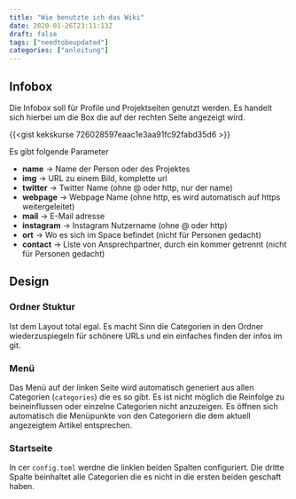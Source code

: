 ```yaml
---
title: "Wie benutzte ich das Wiki"
date: 2020-01-26T23:11:13Z
draft: false
tags: ["needtobeupdated"]
categories: ["anleitung"]
---
```


## Infobox
Die Infobox soll für Profile und Projektseiten genutzt werden. Es handelt sich hierbei um die Box die auf der rechten Seite angezeigt wird.

{{<gist kekskurse 726028597eaac1e3aa91fc92fabd35d6 >}}

Es gibt folgende Parameter

* **name** -> Name der Person oder des Projektes
* **img** -> URL zu einem Bild, komplette url
* **twitter** -> Twitter Name (ohne @ oder http, nur der name) 
* **webpage** -> Webpage Name (ohne http, es wird automatisch auf https weitergeleitet)
* **mail** -> E-Mail adresse
* **instagram** -> Instagram Nutzername (ohne @ oder http)
* **ort** -> Wo es sich im Space befindet (nicht für Personen gedacht)
* **contact** -> Liste von Ansprechpartner, durch ein kommer getrennt (nicht für Personen gedacht)

## Design 

### Ordner Stuktur
Ist dem Layout total egal. Es macht Sinn die Categorien in den Ordner wiederzuspiegeln für schönere URLs und ein einfaches finden der infos im git.

### Menü
Das Menü auf der linken Seite wird automatisch generiert aus allen Categorien (`categories`) die es so gibt. Es ist nicht möglich die Reinfolge zu beineinflussen oder einzelne Categorien nicht anzuzeigen. Es öffnen sich automatisch die Menüpunkte von den Categoriern die dem aktuell angezeigtem Artikel entsprechen.

### Startseite

In cer `config.toml` werdne die linklen beiden Spalten configuriert. Die dritte Spalte beinhaltet alle Categorien die es nicht in die ersten beiden geschaft haben.


